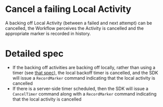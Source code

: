 # Cancel a failing Local Activity

A backing off Local Activity (between a failed and next attempt) can be cancelled, the Workflow
perceives the Activity is cancelled and the appropriate marker is recorded in history.

# Detailed spec
* If the backing off activities are backing off locally, rather than using a timer
  (see [that spec](../backoff_with_persistent_timer/README.md)), the local backoff
  timer is cancelled, and the SDK will issue a `RecordMarker` command indicating that
  the local activity is cancelled
* If there is a server-side timer scheduled, then the SDK will issue a `CancelTimer`
  command along with a `RecordMarker` command indicating that the local activity is cancelled